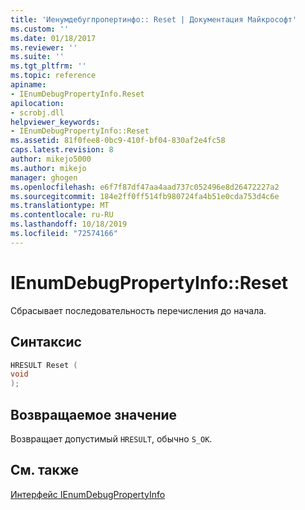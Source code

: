 ```yaml
---
title: 'Иенумдебугпропертинфо:: Reset | Документация Майкрософт'
ms.custom: ''
ms.date: 01/18/2017
ms.reviewer: ''
ms.suite: ''
ms.tgt_pltfrm: ''
ms.topic: reference
apiname:
- IEnumDebugPropertyInfo.Reset
apilocation:
- scrobj.dll
helpviewer_keywords:
- IEnumDebugPropertyInfo::Reset
ms.assetid: 81f0fee8-0bc9-410f-bf04-830af2e4fc58
caps.latest.revision: 8
author: mikejo5000
ms.author: mikejo
manager: ghogen
ms.openlocfilehash: e6f7f87df47aa4aad737c052496e8d26472227a2
ms.sourcegitcommit: 184e2ff0ff514fb980724fa4b51e0cda753d4c6e
ms.translationtype: MT
ms.contentlocale: ru-RU
ms.lasthandoff: 10/18/2019
ms.locfileid: "72574166"
---
```

# <a name="ienumdebugpropertyinforeset"></a>IEnumDebugPropertyInfo::Reset
Сбрасывает последовательность перечисления до начала.  
  
## <a name="syntax"></a>Синтаксис  
  
```cpp
HRESULT Reset (  
void  
);  
```  
  
## <a name="return-value"></a>Возвращаемое значение  
 Возвращает допустимый `HRESULT`, обычно `S_OK`.  
  
## <a name="see-also"></a>См. также  
 [Интерфейс IEnumDebugPropertyInfo](../../winscript/reference/ienumdebugpropertyinfo-interface.md)